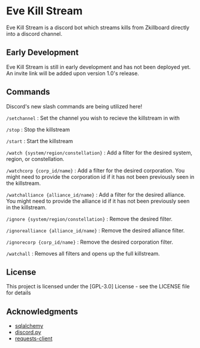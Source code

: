 # Eve Kill Stream

Eve Kill Stream is a discord bot which streams kills from Zkillboard directly into a discord channel. 

## Early Development

Eve Kill Stream is still in early development and has not been deployed yet. An invite link will be added upon version 1.0's release.



## Commands
Discord's new slash commands are being utilized here!

```/setchannel``` : Set the channel you wish to recieve the killstream in with

```/stop``` : Stop the killstream

```/start``` : Start the killstream

```/watch {system/region/constellation}``` : Add a filter for the desired system, region, or constellation. 

```/watchcorp {corp_id/name}``` : Add a filter for the desired corporation. You might need to provide the corporation id if it has not been previously seen in the killstream.

```/watchalliance {alliance_id/name}``` : Add a filter for the desired alliance. You might need to provide the alliance id if it has not been previously seen in the killstream. 

```/ignore {system/region/constellation}``` :  Remove the desired filter.

```/ignorealliance {alliance_id/name}```  : Remove the desired alliance filter.

```/ignorecorp {corp_id/name}``` : Remove the desired corporation filter.

```/watchall``` : Removes all filters and opens up the full killstream.


## License

This project is licensed under the [GPL-3.0] License - see the LICENSE file for details

## Acknowledgments

* [sqlalchemy](https://github.com/sqlalchemy/sqlalchemy)
* [discord.py](https://github.com/Rapptz/discord.py)
* [requests-client](https://pypi.org/project/requests-client/)
